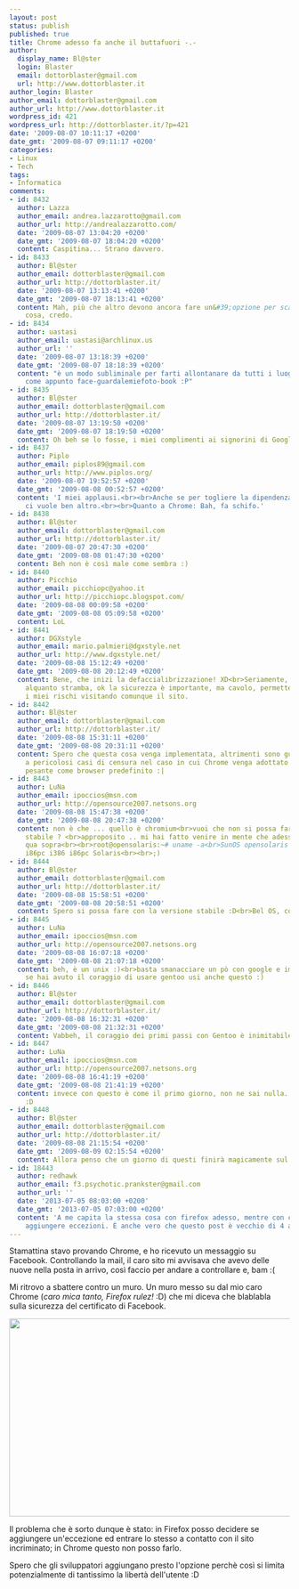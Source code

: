 ```yaml
---
layout: post
status: publish
published: true
title: Chrome adesso fa anche il buttafuori -.-
author:
  display_name: Bl@ster
  login: Blaster
  email: dottorblaster@gmail.com
  url: http://www.dottorblaster.it
author_login: Blaster
author_email: dottorblaster@gmail.com
author_url: http://www.dottorblaster.it
wordpress_id: 421
wordpress_url: http://dottorblaster.it/?p=421
date: '2009-08-07 10:11:17 +0200'
date_gmt: '2009-08-07 09:11:17 +0200'
categories:
- Linux
- Tech
tags:
- Informatica
comments:
- id: 8432
  author: Lazza
  author_email: andrea.lazzarotto@gmail.com
  author_url: http://andrealazzarotto.com/
  date: '2009-08-07 13:04:20 +0200'
  date_gmt: '2009-08-07 18:04:20 +0200'
  content: Caspitina... Strano davvero.
- id: 8433
  author: Bl@ster
  author_email: dottorblaster@gmail.com
  author_url: http://dottorblaster.it/
  date: '2009-08-07 13:13:41 +0200'
  date_gmt: '2009-08-07 18:13:41 +0200'
  content: Mah, più che altro devono ancora fare un&#39;opzione per scavalcare la
    cosa, credo.
- id: 8434
  author: uastasi
  author_email: uastasi@archlinux.us
  author_url: ''
  date: '2009-08-07 13:18:39 +0200'
  date_gmt: '2009-08-07 18:18:39 +0200'
  content: "è un modo subliminale per farti allontanare da tutti i luoghi di perdizione,
    come appunto face-guardalemiefoto-book :P"
- id: 8435
  author: Bl@ster
  author_email: dottorblaster@gmail.com
  author_url: http://dottorblaster.it/
  date: '2009-08-07 13:19:50 +0200'
  date_gmt: '2009-08-07 18:19:50 +0200'
  content: Oh beh se lo fosse, i miei complimenti ai signorini di Google :D
- id: 8437
  author: Piplo
  author_email: piplos89@gmail.com
  author_url: http://www.piplos.org/
  date: '2009-08-07 19:52:57 +0200'
  date_gmt: '2009-08-08 00:52:57 +0200'
  content: 'I miei applausi.<br><br>Anche se per togliere la dipendenza da facebook
    ci vuole ben altro.<br><br>Quanto a Chrome: Bah, fa schifo.'
- id: 8438
  author: Bl@ster
  author_email: dottorblaster@gmail.com
  author_url: http://dottorblaster.it/
  date: '2009-08-07 20:47:30 +0200'
  date_gmt: '2009-08-08 01:47:30 +0200'
  content: Beh non è così male come sembra :)
- id: 8440
  author: Picchio
  author_email: picchiopc@yahoo.it
  author_url: http://picchiopc.blogspot.com/
  date: '2009-08-08 00:09:58 +0200'
  date_gmt: '2009-08-08 05:09:58 +0200'
  content: LoL
- id: 8441
  author: DGXstyle
  author_email: mario.palmieri@dgxstyle.net
  author_url: http://www.dgxstyle.net/
  date: '2009-08-08 15:12:49 +0200'
  date_gmt: '2009-08-08 20:12:49 +0200'
  content: Bene, che inizi la defaccialibrizzazione! XD<br>Seriamente, è una cosa
    alquanto stramba, ok la sicurezza è importante, ma cavolo, permettetemi di assumermi
    i miei rischi visitando comunque il sito.
- id: 8442
  author: Bl@ster
  author_email: dottorblaster@gmail.com
  author_url: http://dottorblaster.it/
  date: '2009-08-08 15:31:11 +0200'
  date_gmt: '2009-08-08 20:31:11 +0200'
  content: Spero che questa cosa venga implementata, altrimenti sono guai. Si va incontro
    a pericolosi casi di censura nel caso in cui Chrome venga adottato in maniera
    pesante come browser predefinito :|
- id: 8443
  author: LuNa
  author_email: ipoccios@msn.com
  author_url: http://opensource2007.netsons.org
  date: '2009-08-08 15:47:38 +0200'
  date_gmt: '2009-08-08 20:47:38 +0200'
  content: non è che ... quello è chromium<br>vuoi che non si possa fare con la versione
    stabile ? <br>approposito .. mi hai fatto venire in mente che adesso ce lo schiaffo
    qua sopra<br><br>root@opensolaris:~# uname -a<br>SunOS opensolaris 5.11 snv_111b
    i86pc i386 i86pc Solaris<br><br>;)
- id: 8444
  author: Bl@ster
  author_email: dottorblaster@gmail.com
  author_url: http://dottorblaster.it/
  date: '2009-08-08 15:58:51 +0200'
  date_gmt: '2009-08-08 20:58:51 +0200'
  content: Spero si possa fare con la versione stabile :D<br>Bel OS, come lo trovi?
- id: 8445
  author: LuNa
  author_email: ipoccios@msn.com
  author_url: http://opensource2007.netsons.org
  date: '2009-08-08 16:07:18 +0200'
  date_gmt: '2009-08-08 21:07:18 +0200'
  content: beh, è un unix :)<br>basta smanacciare un pò con google e impari presto.
    se hai avuto il coraggio di usare gentoo usi anche questo :)
- id: 8446
  author: Bl@ster
  author_email: dottorblaster@gmail.com
  author_url: http://dottorblaster.it/
  date: '2009-08-08 16:32:31 +0200'
  date_gmt: '2009-08-08 21:32:31 +0200'
  content: Vabbeh, il coraggio dei primi passi con Gentoo è inimitabile :D
- id: 8447
  author: LuNa
  author_email: ipoccios@msn.com
  author_url: http://opensource2007.netsons.org
  date: '2009-08-08 16:41:19 +0200'
  date_gmt: '2009-08-08 21:41:19 +0200'
  content: invece con questo è come il primo giorno, non ne sai nulla. pensa il coraggio
    :D
- id: 8448
  author: Bl@ster
  author_email: dottorblaster@gmail.com
  author_url: http://dottorblaster.it/
  date: '2009-08-08 21:15:54 +0200'
  date_gmt: '2009-08-09 02:15:54 +0200'
  content: Allora penso che un giorno di questi finirà magicamente sul mio fisso :D
- id: 18443
  author: redhawk
  author_email: f3.psychotic.prankster@gmail.com
  author_url: ''
  date: '2013-07-05 08:03:00 +0200'
  date_gmt: '2013-07-05 07:03:00 +0200'
  content: 'A me capita la stessa cosa con firefox adesso, mentre con chrome posso
    aggiungere eccezioni. È anche vero che questo post è vecchio di 4 anni. '
---
```

<p>Stamattina stavo provando Chrome, e ho ricevuto un messaggio su Facebook. Controllando la mail, il caro sito mi avvisava che avevo delle nuove nella posta in arrivo, così faccio per andare a controllare e, bam :(</p>
<p>Mi ritrovo a sbattere contro un muro. Un muro messo su dal mio caro Chrome (<em>caro mica tanto, Firefox rulez!</em> :D) che mi diceva che blablabla sulla sicurezza del certificato di Facebook.</p>
<p style="text-align: center;"><img class="alignnone" src="http://i32.tinypic.com/e5le76.jpg" alt="" width="552" height="356" /></p>
<p style="text-align: left;">Il problema che è sorto dunque è stato: in Firefox posso decidere se aggiungere un'eccezione ed entrare lo stesso a contatto con il sito incriminato; in Chrome questo non posso farlo.</p>
<p style="text-align: left;">Spero che gli sviluppatori aggiungano presto l'opzione perchè così si limita potenzialmente di tantissimo la libertà dell'utente :D</p>
